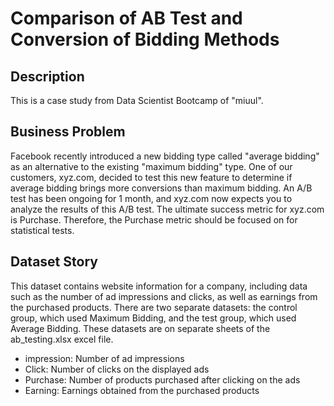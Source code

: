 # Comparison of AB Test and Conversion of Bidding Methods

## Description
This is a case study from Data Scientist Bootcamp of "miuul".

## Business Problem
Facebook recently introduced a new bidding type called "average bidding" as an alternative to the existing "maximum bidding" type. One of our customers, xyz.com, decided to test this new feature to determine if average bidding brings more conversions than maximum bidding. An A/B test has been ongoing for 1 month, and xyz.com now expects you to analyze the results of this A/B test. The ultimate success metric for xyz.com is Purchase. Therefore, the Purchase metric should be focused on for statistical tests.

## Dataset Story
This dataset contains website information for a company, including data such as the number of ad impressions and clicks, as well as earnings from the purchased products. There are two separate datasets: the control group, which used Maximum Bidding, and the test group, which used Average Bidding. These datasets are on separate sheets of the ab_testing.xlsx excel file.

* impression: Number of ad impressions
* Click: Number of clicks on the displayed ads
* Purchase: Number of products purchased after clicking on the ads
* Earning: Earnings obtained from the purchased products
